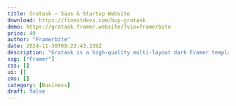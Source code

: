 ```yaml
---
title: Gratask — Saas & Startup Website
download: https://finestdevs.com/buy-gratask
demo: https://gratask.framer.website/?via=framerbite
price: 49
author: "Framerbite"
date: 2024-11-30T08:23:43.339Z
description: "Gratask is a high-quality multi-layout dark Framer template designed for SaaS and startup websites. We understand the need of a modern SaaS website. That's the reason we have crafted 16 unique pages that are necessary for any SaaS website."
ssg: ["Framer"]
css: []
ui: []
cms: []
category: [Business]
draft: false
---
```

